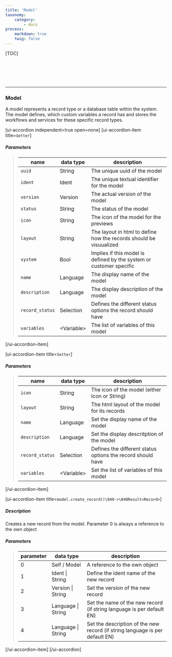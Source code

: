 ```yaml
---
title: 'Model'
taxonomy:
    category:
        - docs
process:
    markdown: true
    twig: false
---
```


[TOC]

<br><br><br><br>

------------------------------------------------------------------------------------------
### Model
A model represents a record type or a database table within the system. The model defines, which
custom variables a record has and stores the workflows and services for these specific record types.

[ui-accordion independent=true open=none]
[ui-accordion-item title=<code>Getter</code>]

##### Parameters
> | name      | data type               | description                                                         |
> |-----------|-------------------------|---------------------------------------------------------------------|
> | `uuid`    | String                  | The unique uuid of the model                                        |
> | `ident`   | Ident                   | The unique textual identifier for the model                         |
> | `version` | Version                 | The actual version of the model                                     |
> | `status`  | String                  | The status of the model                                             |
> | `icon`    | String                  | The icon of the model for the previews                              |
> | `layout`  | String                  | The layout in html to define how the records should be visuualized  |
> | `system`  | Bool                    | Implies if this model is defined by the system or customer specific |
> | `name`    | Language                | The display name of the model                                       |
> | `description`   | Language          | The display description of the model                                |
> | `record_status` | Selection         | Defines the different status options the record should have         |
> | `variables`     | &lt;Variable&gt;  | The list of variables of this model                                 |

[/ui-accordion-item]

[ui-accordion-item title=<code>Setter</code>]

##### Parameters
> | name            | data type          | description                                                 |
> |-----------------|--------------------|-------------------------------------------------------------|
> | `icon`          | String             | The icon of the model (either Icon or String)               |
> | `layout`        | String             | The html layout of the model for its records                |
> | `name`          | Language           | Set the display name of the model                           |
> | `description`   | Language           | Set the display descritption of the model                   |
> | `record_status` | Selection          | Defines the different status options the record should have |
> | `variables`     | &lt;Variable&gt;   | Set the list of variables of this model                     |

[/ui-accordion-item]

[ui-accordion-item title=<code>model.create_record()\040->\040Result&lt;Record&gt;</code>]

##### Description
Creates a new record from the model. Parameter 0 is always a reference to the own object

##### Parameters
> | parameter | data type            | description                                                    |
> |-----------|----------------------|----------------------------------------------------------------|
> | 0         | Self / Model         | A reference to the own object                                  |
> | 1         | Ident \| String      | Define the ident name of the new record                        |
> | 2         | Version \| String    | Set the version of the new record                              |
> | 3         | Language \| String   | Set the name of the new record (if string language is per default EN) |
> | 4         | Language \| String   | Set the description of the new record (if string language is per default EN) |

[/ui-accordion-item]
[/ui-accordion]